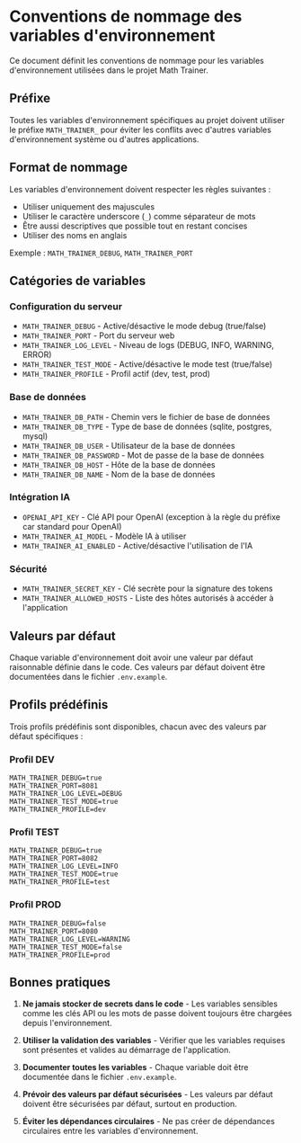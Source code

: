 # Conventions de nommage des variables d'environnement

Ce document définit les conventions de nommage pour les variables d'environnement utilisées dans le projet Math Trainer.

## Préfixe

Toutes les variables d'environnement spécifiques au projet doivent utiliser le préfixe `MATH_TRAINER_` pour éviter les conflits avec d'autres variables d'environnement système ou d'autres applications.

## Format de nommage

Les variables d'environnement doivent respecter les règles suivantes :
- Utiliser uniquement des majuscules
- Utiliser le caractère underscore (`_`) comme séparateur de mots
- Être aussi descriptives que possible tout en restant concises
- Utiliser des noms en anglais

Exemple : `MATH_TRAINER_DEBUG`, `MATH_TRAINER_PORT`

## Catégories de variables

### Configuration du serveur
- `MATH_TRAINER_DEBUG` - Active/désactive le mode debug (true/false)
- `MATH_TRAINER_PORT` - Port du serveur web
- `MATH_TRAINER_LOG_LEVEL` - Niveau de logs (DEBUG, INFO, WARNING, ERROR)
- `MATH_TRAINER_TEST_MODE` - Active/désactive le mode test (true/false)
- `MATH_TRAINER_PROFILE` - Profil actif (dev, test, prod)

### Base de données
- `MATH_TRAINER_DB_PATH` - Chemin vers le fichier de base de données
- `MATH_TRAINER_DB_TYPE` - Type de base de données (sqlite, postgres, mysql)
- `MATH_TRAINER_DB_USER` - Utilisateur de la base de données
- `MATH_TRAINER_DB_PASSWORD` - Mot de passe de la base de données
- `MATH_TRAINER_DB_HOST` - Hôte de la base de données
- `MATH_TRAINER_DB_NAME` - Nom de la base de données

### Intégration IA
- `OPENAI_API_KEY` - Clé API pour OpenAI (exception à la règle du préfixe car standard pour OpenAI)
- `MATH_TRAINER_AI_MODEL` - Modèle IA à utiliser
- `MATH_TRAINER_AI_ENABLED` - Active/désactive l'utilisation de l'IA

### Sécurité
- `MATH_TRAINER_SECRET_KEY` - Clé secrète pour la signature des tokens
- `MATH_TRAINER_ALLOWED_HOSTS` - Liste des hôtes autorisés à accéder à l'application

## Valeurs par défaut

Chaque variable d'environnement doit avoir une valeur par défaut raisonnable définie dans le code. Ces valeurs par défaut doivent être documentées dans le fichier `.env.example`.

## Profils prédéfinis

Trois profils prédéfinis sont disponibles, chacun avec des valeurs par défaut spécifiques :

### Profil DEV
```
MATH_TRAINER_DEBUG=true
MATH_TRAINER_PORT=8081
MATH_TRAINER_LOG_LEVEL=DEBUG
MATH_TRAINER_TEST_MODE=true
MATH_TRAINER_PROFILE=dev
```

### Profil TEST
```
MATH_TRAINER_DEBUG=true
MATH_TRAINER_PORT=8082
MATH_TRAINER_LOG_LEVEL=INFO
MATH_TRAINER_TEST_MODE=true
MATH_TRAINER_PROFILE=test
```

### Profil PROD
```
MATH_TRAINER_DEBUG=false
MATH_TRAINER_PORT=8080
MATH_TRAINER_LOG_LEVEL=WARNING
MATH_TRAINER_TEST_MODE=false
MATH_TRAINER_PROFILE=prod
```

## Bonnes pratiques

1. **Ne jamais stocker de secrets dans le code** - Les variables sensibles comme les clés API ou les mots de passe doivent toujours être chargées depuis l'environnement.

2. **Utiliser la validation des variables** - Vérifier que les variables requises sont présentes et valides au démarrage de l'application.

3. **Documenter toutes les variables** - Chaque variable doit être documentée dans le fichier `.env.example`.

4. **Prévoir des valeurs par défaut sécurisées** - Les valeurs par défaut doivent être sécurisées par défaut, surtout en production.

5. **Éviter les dépendances circulaires** - Ne pas créer de dépendances circulaires entre les variables d'environnement. 